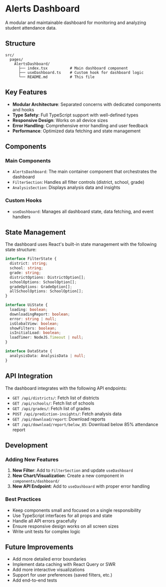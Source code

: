 # Alerts Dashboard

A modular and maintainable dashboard for monitoring and analyzing student attendance data.

## Structure

```
src/
  pages/
    AlertsDashboard/
      ├── index.tsx          # Main dashboard component
      ├── useDashboard.ts    # Custom hook for dashboard logic
      └── README.md          # This file
```

## Key Features

- **Modular Architecture**: Separated concerns with dedicated components and hooks
- **Type Safety**: Full TypeScript support with well-defined types
- **Responsive Design**: Works on all device sizes
- **Error Handling**: Comprehensive error handling and user feedback
- **Performance**: Optimized data fetching and state management

## Components

### Main Components

- `AlertsDashboard`: The main container component that orchestrates the dashboard
- `FilterSection`: Handles all filter controls (district, school, grade)
- `AnalysisSection`: Displays analysis data and insights

### Custom Hooks

- `useDashboard`: Manages all dashboard state, data fetching, and event handlers

## State Management

The dashboard uses React's built-in state management with the following state structure:

```typescript
interface FilterState {
  district: string;
  school: string;
  grade: string;
  districtOptions: DistrictOption[];
  schoolOptions: SchoolOption[];
  gradeOptions: GradeOption[];
  allSchoolOptions: SchoolOption[];
}

interface UiState {
  loading: boolean;
  downloadingReport: boolean;
  error: string | null;
  isGlobalView: boolean;
  showFilters: boolean;
  isInitialLoad: boolean;
  loadTimer: NodeJS.Timeout | null;
}

interface DataState {
  analysisData: AnalysisData | null;
}
```

## API Integration

The dashboard integrates with the following API endpoints:

- `GET /api/districts/`: Fetch list of districts
- `GET /api/schools/`: Fetch list of schools
- `GET /api/grades/`: Fetch list of grades
- `POST /api/prediction-insights/`: Fetch analysis data
- `GET /api/download/report`: Download reports
- `GET /api/download/report/below_85`: Download below 85% attendance report

## Development

### Adding New Features

1. **New Filter**: Add to `FilterSection` and update `useDashboard`
2. **New Chart/Visualization**: Create a new component in `components/dashboard/`
3. **New API Endpoint**: Add to `useDashboard` with proper error handling

### Best Practices

- Keep components small and focused on a single responsibility
- Use TypeScript interfaces for all props and state
- Handle all API errors gracefully
- Ensure responsive design works on all screen sizes
- Write unit tests for complex logic

## Future Improvements

- Add more detailed error boundaries
- Implement data caching with React Query or SWR
- Add more interactive visualizations
- Support for user preferences (saved filters, etc.)
- Add end-to-end tests
